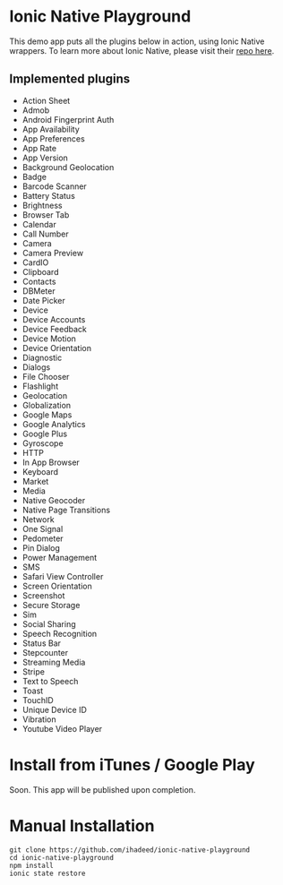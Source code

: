 # Ionic Native Playground
This demo app puts all the plugins below in action, using Ionic Native wrappers. To learn more about Ionic Native, please visit their [repo here](https://github.com/driftyco/ionic-native). 

## Implemented plugins
- Action Sheet
- Admob
- Android Fingerprint Auth
- App Availability
- App Preferences
- App Rate
- App Version
- Background Geolocation
- Badge
- Barcode Scanner
- Battery Status
- Brightness
- Browser Tab
- Calendar
- Call Number
- Camera
- Camera Preview
- CardIO
- Clipboard
- Contacts
- DBMeter
- Date Picker
- Device
- Device Accounts
- Device Feedback
- Device Motion
- Device Orientation
- Diagnostic
- Dialogs
- File Chooser
- Flashlight
- Geolocation
- Globalization
- Google Maps
- Google Analytics
- Google Plus
- Gyroscope
- HTTP
- In App Browser
- Keyboard
- Market
- Media
- Native Geocoder
- Native Page Transitions
- Network
- One Signal
- Pedometer
- Pin Dialog
- Power Management
- SMS
- Safari View Controller
- Screen Orientation
- Screenshot
- Secure Storage
- Sim
- Social Sharing
- Speech Recognition
- Status Bar
- Stepcounter
- Streaming Media
- Stripe
- Text to Speech
- Toast
- TouchID
- Unique Device ID
- Vibration
- Youtube Video Player

# Install from iTunes / Google Play
Soon.
This app will be published upon completion.

# Manual Installation
```shell
git clone https://github.com/ihadeed/ionic-native-playground
cd ionic-native-playground
npm install
ionic state restore
```

